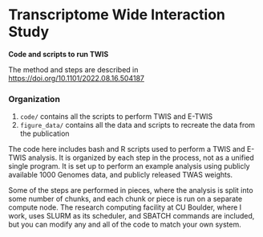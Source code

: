# Transcriptome Wide Interaction Study
**Code and scripts to run TWIS**

The method and steps are described in https://doi.org/10.1101/2022.08.16.504187


### Organization

1. `code/` contains all the scripts to perform TWIS and E-TWIS
2. `figure_data/` contains all the data and scripts to recreate the data from the publication

The code here includes bash and R scripts used to perform a TWIS and E-TWIS analysis. It is organized by each step in the process, not as a unified single program. It is set up to perform an example analysis using publicly available 1000 Genomes data, and publicly released TWAS weights.

Some of the steps are performed in pieces, where the analysis is split into some number of chunks, and each chunk or piece is run on a separate compute node. The research computing facility at CU Boulder, where I work, uses SLURM as its scheduler, and SBATCH commands are included, but you can modify any and all of the code to match your own system.
